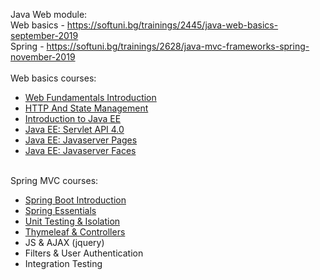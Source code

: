 Java Web module:
<br/>
Web basics - https://softuni.bg/trainings/2445/java-web-basics-september-2019
<br/>
Spring - https://softuni.bg/trainings/2628/java-mvc-frameworks-spring-november-2019
<br/>
<br/>
Web basics courses: 

* [Web Fundamentals Introduction](https://github.com/HristoNakov13/JavaWeb/tree/master/Web%20Fundamentals%20Introduction)
* [HTTP And State Management](https://github.com/HristoNakov13/JavaWeb/tree/master/HTTP)
* [Introduction to Java EE](https://github.com/HristoNakov13/JavaWeb/tree/master/Introduction%20to%20JavaEE)
* [Java EE: Servlet API 4.0](https://github.com/HristoNakov13/JavaWeb/tree/master/Java%20EE%20Servlet%20API%204.0)
* [Java EE: Javaserver Pages](https://github.com/HristoNakov13/JavaWeb/tree/master/Java%20EE%20Javaserver%20Pages)
* [Java EE: Javaserver Faces](https://github.com/HristoNakov13/JavaWeb/tree/master/Java%20EE%20Javaserver%20Faces)
<br/>
Spring MVC courses:
<br/>

* [Spring Boot Introduction](https://github.com/HristoNakov13/JavaWeb/tree/master/Spring%20Boot%20Introduction)
* [Spring Essentials](https://github.com/HristoNakov13/JavaWeb/tree/master/Spring%20Essentials)
* [Unit Testing & Isolation](https://github.com/HristoNakov13/JavaWeb/tree/master/Unit%20Testing%20%26%20Isolation)
* [Thymeleaf & Controllers](https://github.com/HristoNakov13/JavaWeb/tree/master/Thymeleaf%20%26%20Controllers)
* JS & AJAX (jquery)
* Filters & User Authentication
* Integration Testing

